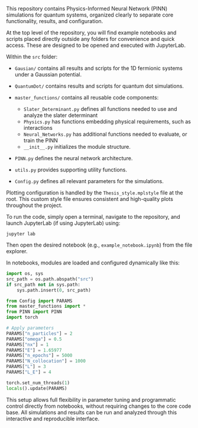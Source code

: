This repository contains Physics-Informed Neural Network (PINN) simulations for quantum systems,
organized clearly to separate core functionality, results, and configuration.

At the top level of the repository, you will find example notebooks and scripts placed directly
outside any folders for convenience and quick access. These are designed to be opened and executed
with JupyterLab.

Within the `src` folder:

- `Gausian/` contains all results and scripts for the 1D fermionic systems under a Gaussian potential.
- `QuantumDot/` contains results and scripts for quantum dot simulations.
- `master_functions/` contains all reusable code components:
    - `Slater_Determinant.py` defines all functions needed to use and analyze the slater determinant
    - `Physics.py` has functions embedding physical requirements, such as interactions
    - `Neural_Networks.py` has additional functions needed to evaluate, or train the PINN
    - `__init__.py` initializes the module structure.

- `PINN.py` defines the neural network architecture.
- `utils.py` provides supporting utility functions.
- `Config.py` defines all relevant parameters for the simulations.

Plotting configuration is handled by the `Thesis_style.mplstyle` file at the root. This custom style
file ensures consistent and high-quality plots throughout the project.

To run the code, simply open a terminal, navigate to the repository, and launch JupyterLab (if using JupyterLab) using:

    jupyter lab

Then open the desired notebook (e.g., `example_notebook.ipynb`) from the file explorer.

In notebooks, modules are loaded and configured dynamically like this:

```python
import os, sys
src_path = os.path.abspath("src")
if src_path not in sys.path:
    sys.path.insert(0, src_path)

from Config import PARAMS
from master_functions import *
from PINN import PINN
import torch

# Apply parameters
PARAMS["n_particles"] = 2
PARAMS["omega"] = 0.5
PARAMS["nx"] = 1
PARAMS["E"] = 1.65977
PARAMS["n_epochs"] = 5000
PARAMS["N_collocation"] = 1000
PARAMS["L"] = 3
PARAMS["L_E"] = 4

torch.set_num_threads(1)
locals().update(PARAMS)
```

This setup allows full flexibility in parameter tuning and programmatic control directly from notebooks,
without requiring changes to the core code base. All simulations and results can be run and analyzed
through this interactive and reproducible interface.
